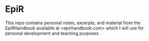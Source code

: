 # EpiR

This repo contains personal notes, excerpts, and material from the EpiRHandbook
available at <epirhandbook.com> which I will use for personal development
and teaching purposes
